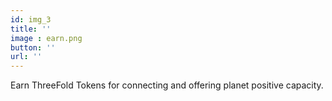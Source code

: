 ```yaml
---
id: img_3
title: ''
image : earn.png
button: ''
url: ''
---
```

Earn ThreeFold Tokens for connecting and offering planet positive capacity.
